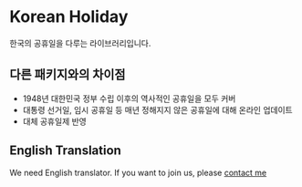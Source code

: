 # Korean Holiday

한국의 공휴일을 다루는 라이브러리입니다.

## 다른 패키지와의 차이점

* 1948년 대한민국 정부 수립 이후의 역사적인 공휴일을 모두 커버
* 대통령 선거일, 임시 공휴일 등 매년 정해지지 않은 공휴일에 대해 온라인 업데이트
* 대체 공휴일제 반영

## English Translation

We need English translator. If you want to join us, please [contact me](mailto:i@minje.kr)
